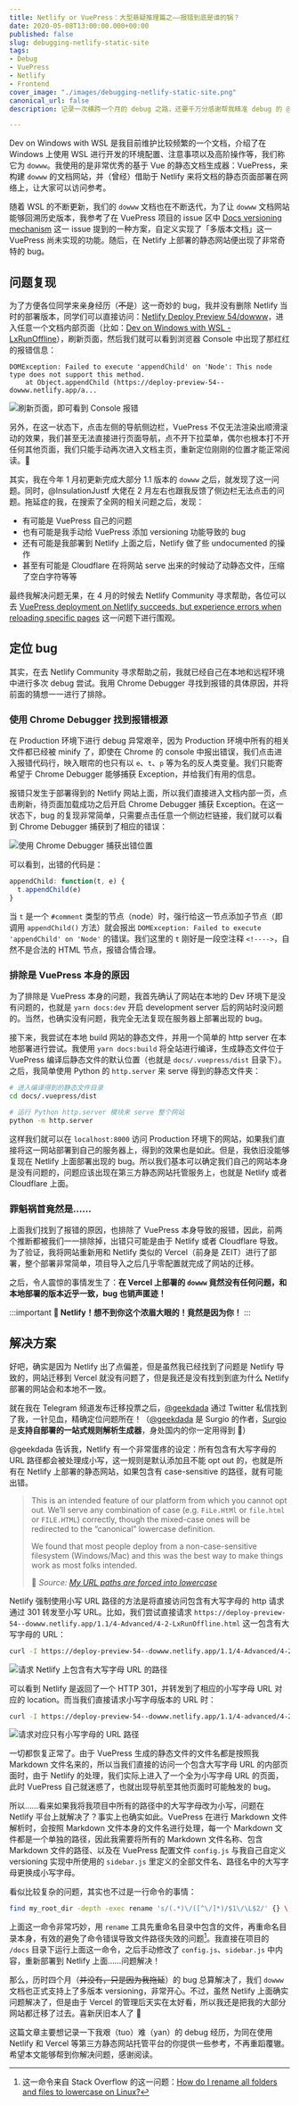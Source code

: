```yaml
---
title: Netlify or VuePress：大型悬疑推理篇之——报错到底是谁的锅？
date: 2020-05-08T13:00:00.000+00:00
published: false
slug: debugging-netlify-static-site
tags:
- Debug
- VuePress
- Netlify
- Frontend
cover_image: "./images/debugging-netlify-static-site.png"
canonical_url: false
description: 记录一次横跨一个月的 debug 之路，还要千万分感谢帮我精准 debug 的 @geekdada。

---
```

Dev on Windows with WSL 是我目前维护比较频繁的一个文档，介绍了在 Windows 上使用 WSL 进行开发的环境配置、注意事项以及高阶操作等，我们称它为 `dowww`。我使用的是非常优秀的基于 Vue 的静态文档生成器：VuePress，来构建 `dowww` 的文档网站，并（曾经）借助于 Netlify 来将文档的静态页面部署在网络上，让大家可以访问参考。

随着 WSL 的不断更新，我们的 `dowww` 文档也在不断迭代，为了让 `dowww` 文档网站能够回溯历史版本，我参考了在 VuePress 项目的 issue 区中 [Docs versioning mechanism](https://github.com/vuejs/vuepress/issues/1018) 这一 issue 提到的一种方案，自定义实现了「多版本文档」这一 VuePress 尚未实现的功能。随后，在 Netlify 上部署的静态网站便出现了非常奇特的 bug。

## 问题复现

为了方便各位同学来亲身经历（~~不是~~）这一奇妙的 bug，我并没有删除 Netlify 当时的部署版本，同学们可以直接访问：[Netlify Deploy Preview 54/dowww](https://deploy-preview-54--dowww.netlify.app)，进入任意一个文档内部页面（比如：[Dev on Windows with WSL - LxRunOffline](https://deploy-preview-54--dowww.netlify.app/1.1/4-Advanced/4-2-LxRunOffline.html)），刷新页面，然后我们就可以看到浏览器 Console 中出现了那红红的报错信息：

    DOMException: Failed to execute 'appendChild' on 'Node': This node type does not support this method.
        at Object.appendChild (https://deploy-preview-54--dowww.netlify.app/a...

![刷新页面，即可看到 Console 报错](https://i.loli.net/2020/05/08/RhXlwPayUE7CT5c.png)

另外，在这一状态下，点击左侧的导航侧边栏，VuePress 不仅无法渲染出顺滑滚动的效果，我们甚至无法直接进行页面导航，点不开下拉菜单，偶尔也根本打不开任何其他页面，我们只能手动再次进入文档主页，重新定位刚刚的位置才能正常阅读。🎃

其实，我在今年 1 月初更新完成大部分 1.1 版本的 `dowww` 之后，就发现了这一问题。同时，@InsulationJustf 大佬在 2 月左右也跟我反馈了侧边栏无法点击的问题。拖延症的我，在搜索了全网的相关问题之后，发现：

* 有可能是 VuePress 自己的问题
* 也有可能是我手动给 VuePress 添加 versioning 功能导致的 bug
* 还有可能是我部署到 Netlify 上面之后，Netlify 做了些 undocumented 的操作
* 甚至有可能是 Cloudflare 在将网站 serve 出来的时候动了动静态文件，压缩了空白字符等等

最终我解决问题无果，在 4 月的时候去 Netlify Community 寻求帮助，各位可以去 [VuePress deployment on Netlify succeeds, but experience errors when reloading specific pages](https://community.netlify.com/t/vuepress-deployment-on-netlify-succeeds-but-experience-errors-when-reloading-specific-pages/12606) 这一问题下进行围观。

## 定位 bug

其实，在去 Netlify Community 寻求帮助之前，我就已经自己在本地和远程环境中进行多次 debug 尝试。我用 Chrome Debugger 寻找到报错的具体原因，并将前面的猜想一一进行了排除。

### 使用 Chrome Debugger 找到报错根源

在 Production 环境下进行 debug 异常艰辛，因为 Production 环境中所有的相关文件都已经被 minify 了，即使在 Chrome 的 console 中报出错误，我们点击进入报错代码行，映入眼帘的也只有以 `e`、`t`、`p` 等为名的反人类变量。我们只能寄希望于 Chrome Debugger 能够捕获 Exception，并给我们有用的信息。

报错只发生于部署得到的 Netlify 网站上面，所以我们直接进入文档内部一页，点击刷新，待页面加载成功之后开启 Chrome Debugger 捕获 Exception。在这一状态下，bug 的复现非常简单，只需要点击任意一个侧边栏链接，我们就可以看到 Chrome Debugger 捕获到了相应的错误：

![使用 Chrome Debugger 捕获出错位置](https://i.loli.net/2020/05/08/HSZ2uED96kdXjcR.png)

可以看到，出错的代码是：

```javascript
appendChild: function(t, e) {
  t.appendChild(e)
}
```

当 `t` 是一个 `#comment` 类型的节点（node）时，强行给这一节点添加子节点（即调用 `appendChild()` 方法）就会报出 `DOMException: Failed to execute 'appendChild' on 'Node'` 的错误。我们这里的 `t` 刚好是一段空注释 `<!---->`，自然不是合法的 HTML 节点，报错合情合理。

### 排除是 VuePress 本身的原因

为了排除是 VuePress 本身的问题，我首先确认了网站在本地的 Dev 环境下是没有问题的，也就是 `yarn docs:dev` 开启 development server 后的网站时没问题的。当然，也确实没有问题，我完全无法复现在服务器上部署出现的 bug。

接下来，我尝试在本地 build 网站的静态文件，并用一个简单的 http server 在本地部署进行尝试。我使用 `yarn docs:build` 将全站进行编译，生成静态文件位于 VuePress 编译后静态文件的默认位置（也就是 `docs/.vuepress/dist` 目录下）。之后，我简单使用 Python 的 `http.server` 来 serve 得到的静态文件夹：

```bash
# 进入编译得到的静态文件目录
cd docs/.vuepress/dist

# 运行 Python http.server 模块来 serve 整个网站
python -m http.server
```

这样我们就可以在 `localhost:8000` 访问 Production 环境下的网站，如果我们直接将这一网站部署到自己的服务器上，得到的效果也是如此。但是，我依旧没能够复现在 Netlify 上面部署出现的 bug。所以我们基本可以确定我们自己的网站本身是没有问题的，问题应该出现在第三方静态网站托管服务上，也就是 Netlify 或者 Cloudflare 上面。

### 罪魁祸首竟然是……

上面我们找到了报错的原因，也排除了 VuePress 本身导致的报错，因此，前两个推断都被我们一一排除掉，出错只可能是由于 Netlify 或者 Cloudflare 导致。为了验证，我将网站重新用和 Netlify 类似的 Vercel（前身是 ZEIT）进行了部署，整个部署非常简单，项目导入之后几乎零配置就完成了网站的迁移。

之后，令人震惊的事情发生了：**在 Vercel 上部署的 `dowww` 竟然没有任何问题，和本地部署的版本近乎一致，bug 也销声匿迹！**

:::important
**🌚 Netlify！想不到你这个浓眉大眼的！竟然是因为你！**
:::

## 解决方案

好吧，确实是因为 Netlify 出了点偏差，但是虽然我已经找到了问题是 Netlify 导致的，网站迁移到 Vercel 就没有问题了，但是我还是没有找到到底为什么 Netlify 部署的网站会和本地不一致。

就在我在 Telegram 频道发布迁移投票之后，[@geekdada](https://twitter.com/geekdada) 通过 Twitter 私信找到了我，一针见血，精确定位问题所在！（[@geekdada](https://twitter.com/geekdada) 是 Surgio 的作者，[Surgio](https://github.com/geekdada/surgio) 是**支持自部署的一站式规则解析生成器**，身处国内的你一定用得到 🚀）

@geekdada 告诉我，Netlify 有一个非常蛋疼的设定：所有包含有大写字母的 URL 路径都会被处理成小写，这一规则是默认添加且不能 opt out 的，也就是所有在 Netlify 上部署的静态网站，如果包含有 case-sensitive 的路径，就有可能出错。

> This is an intended feature of our platform from which you cannot opt out. We’ll serve any combination of case (e.g. `FiLe.HtMl` or `file.html` or `FILE.HTML`) correctly, though the mixed-case ones will be redirected to the “canonical” lowercase definition.
>
> We found that most people deploy from a non-case-sensitive filesystem (Windows/Mac) and this was the best way to make things work as most folks intended. 
>
> 🚩 _Source: [My URL paths are forced into lowercase](https://community.netlify.com/t/my-url-paths-are-forced-into-lowercase/1659/2)_

Netlify 强制使用小写 URL 路径的方法是将直接访问包含有大写字母的 http 请求通过 301 转发至小写 URL。比如，我们尝试直接请求 `https://deploy-preview-54--dowww.netlify.app/1.1/4-Advanced/4-2-LxRunOffline.html` 这一包含有大写字母的 URL：

```bash
curl -I https://deploy-preview-54--dowww.netlify.app/1.1/4-Advanced/4-2-LxRunOffline.html
```

![请求 Netlify 上包含有大写字母 URL 的路径](https://i.loli.net/2020/05/08/sLYNtWo7D16wU3q.png)

可以看到 Netlify 是返回了一个 HTTP 301，并转发到了相应的小写字母 URL 对应的 location。而当我们直接请求小写字母版本的 URL 时：

```bash
curl -I https://deploy-preview-54--dowww.netlify.app/1.1/4-advanced/4-2-lxrunoffline.html
```

![请求对应只有小写字母的 URL 路径](https://i.loli.net/2020/05/08/q5RBnexLKyUzNQO.png)

一切都恢复正常了。由于 VuePress 生成的静态文件的文件名都是按照我 Markdown 文件名来的，所以当我们直接的访问一个包含大写字母 URL 的内部页面时，由于 Netlify 的处理，我们实际上进入了一个全为小写字母 URL 的页面，此时 VuePress 自己就迷惑了，也就出现导航至其他页面时可能触发的 bug。

所以……看来如果我将我项目中所有的路径中的大写字母改为小写，问题在 Netlify 平台上就解决了？事实上也确实如此。VuePress 在进行 Markdown 文件解析时，会按照 Markdown 文件本身的文件名进行处理，每一个 Markdown 文件都是一个单独的路径，因此我需要将所有的 Markdown 文件名称、包含 Markdown 文件的路径、以及在 VuePress 配置文件 `config.js` 与我自己自定义 versioning 实现中所使用的 `sidebar.js` 里定义的全部文件名、路径名中的大写字母更换成小写字母。

看似比较复杂的问题，其实也不过是一行命令的事情：

```bash
find my_root_dir -depth -exec rename 's/(.*)\/([^\/]*)/$1\/\L$2/' {} \;
```

上面这一命令非常巧妙，用 `rename` 工具先重命名目录中包含的文件，再重命名目录本身，有效的避免了命令错误导致文件路径失效的问题[^1]。我直接在项目的 `/docs` 目录下运行上面这一命令，之后手动修改了 `config.js`、`sidebar.js` 中内容，重新部署到 Netlify 上面……问题解决！

那么，历时四个月（~~并没有，只是因为我拖延~~）的 bug 总算解决了，我们 `dowww` 文档也正式支持上了多版本 versioning，非常开心。不过，虽然 Netlify 上面确实问题解决了，但是由于 Vercel 的管理后天实在太好看，所以我还是把我的大部分网站都迁移了过去。喜新厌旧本人了 🤭

这篇文章主要想记录一下我艰（tuo）难（yan）的 debug 经历，为同在使用 Netlify 和 Vercel 等第三方静态网站托管平台的你提供一些参考，不再重蹈覆辙。希望本文能够帮到你解决问题，感谢阅读。

[^1]: 这一命令来自 Stack Overflow 的这一问题：[How do I rename all folders and files to lowercase on Linux?](https://stackoverflow.com/questions/152514/how-do-i-rename-all-folders-and-files-to-lowercase-on-linux)